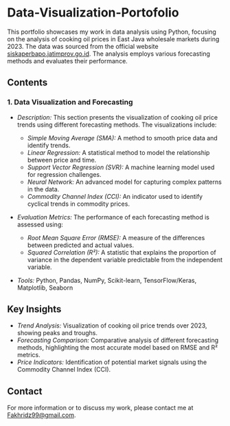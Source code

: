 # Data-Visualization-Portofolio

This portfolio showcases my work in data analysis using Python, 
focusing on the analysis of cooking oil prices in East Java wholesale markets during 2023. 
The data was sourced from the official website [siskaperbapo.jatimprov.go.id](http://siskaperbapo.jatimprov.go.id/). 
The analysis employs various forecasting methods and evaluates their performance.

## Contents

### 1. Data Visualization and Forecasting
- *Description:* This section presents the visualization of cooking oil price trends using different forecasting methods. The visualizations include:
  - *Simple Moving Average (SMA):* A method to smooth price data and identify trends.
  - *Linear Regression:* A statistical method to model the relationship between price and time.
  - *Support Vector Regression (SVR):* A machine learning model used for regression challenges.
  - *Neural Network:* An advanced model for capturing complex patterns in the data.
  - *Commodity Channel Index (CCI):* An indicator used to identify cyclical trends in commodity prices.

- *Evaluation Metrics:* The performance of each forecasting method is assessed using:
  - *Root Mean Square Error (RMSE):* A measure of the differences between predicted and actual values.
  - *Squared Correlation (R²):* A statistic that explains the proportion of variance in the dependent variable predictable from the independent variable.

- *Tools:* Python, Pandas, NumPy, Scikit-learn, TensorFlow/Keras, Matplotlib, Seaborn

## Key Insights
- *Trend Analysis:* Visualization of cooking oil price trends over 2023, showing peaks and troughs.
- *Forecasting Comparison:* Comparative analysis of different forecasting methods, highlighting the most accurate model based on RMSE and R² metrics.
- *Price Indicators:* Identification of potential market signals using the Commodity Channel Index (CCI).

## Contact
For more information or to discuss my work, please contact me at Fakhridz99@gmail.com.
